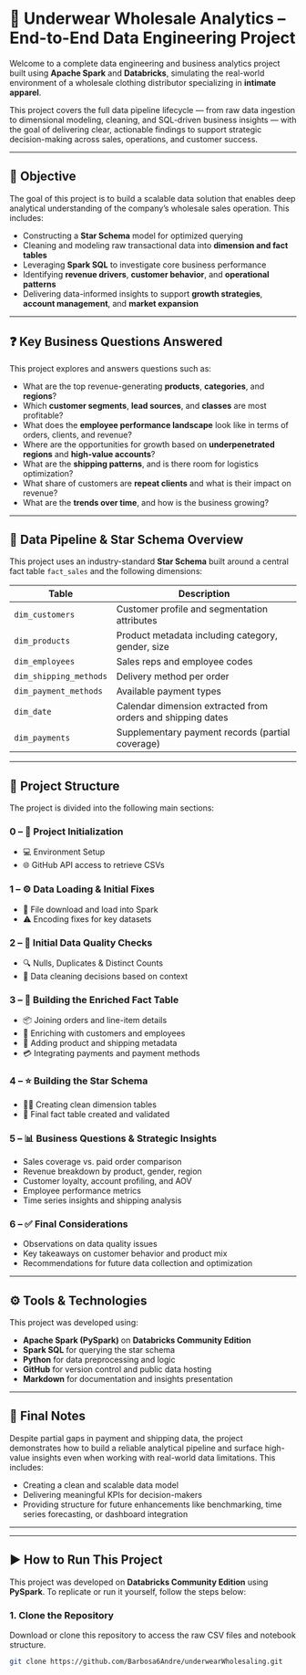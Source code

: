 # 🧾 Underwear Wholesale Analytics – End-to-End Data Engineering Project

Welcome to a complete data engineering and business analytics project built using **Apache Spark** and **Databricks**, simulating the real-world environment of a wholesale clothing distributor specializing in **intimate apparel**.

This project covers the full data pipeline lifecycle — from raw data ingestion to dimensional modeling, cleaning, and SQL-driven business insights — with the goal of delivering clear, actionable findings to support strategic decision-making across sales, operations, and customer success.

---

## 🎯 Objective

The goal of this project is to build a scalable data solution that enables deep analytical understanding of the company’s wholesale sales operation. This includes:

- Constructing a **Star Schema** model for optimized querying
- Cleaning and modeling raw transactional data into **dimension and fact tables**
- Leveraging **Spark SQL** to investigate core business performance
- Identifying **revenue drivers**, **customer behavior**, and **operational patterns**
- Delivering data-informed insights to support **growth strategies**, **account management**, and **market expansion**

---

## ❓ Key Business Questions Answered

This project explores and answers questions such as:

- What are the top revenue-generating **products**, **categories**, and **regions**?
- Which **customer segments**, **lead sources**, and **classes** are most profitable?
- What does the **employee performance landscape** look like in terms of orders, clients, and revenue?
- Where are the opportunities for growth based on **underpenetrated regions** and **high-value accounts**?
- What are the **shipping patterns**, and is there room for logistics optimization?
- What share of customers are **repeat clients** and what is their impact on revenue?
- What are the **trends over time**, and how is the business growing?

---

## 🧱 Data Pipeline & Star Schema Overview

This project uses an industry-standard **Star Schema** built around a central fact table `fact_sales` and the following dimensions:

| Table               | Description |
|--------------------|-------------|
| `dim_customers`     | Customer profile and segmentation attributes |
| `dim_products`      | Product metadata including category, gender, size |
| `dim_employees`     | Sales reps and employee codes |
| `dim_shipping_methods` | Delivery method per order |
| `dim_payment_methods`  | Available payment types |
| `dim_date`          | Calendar dimension extracted from orders and shipping dates |
| `dim_payments`      | Supplementary payment records (partial coverage) |

---

## 📁 Project Structure

The project is divided into the following main sections:

### 0 – 🧰 Project Initialization  
- 💻 Environment Setup  
- 🌐 GitHub API access to retrieve CSVs

### 1 – ⚙️ Data Loading & Initial Fixes  
- 💾 File download and load into Spark  
- ⚠️ Encoding fixes for key datasets  

### 2 – 🧹 Initial Data Quality Checks  
- 🔍 Nulls, Duplicates & Distinct Counts  
- 🧼 Data cleaning decisions based on context

### 3 – 🧱 Building the Enriched Fact Table  
- 📦 Joining orders and line-item details  
- 👥 Enriching with customers and employees  
- 🚚 Adding product and shipping metadata  
- 💳 Integrating payments and payment methods  

### 4 – ⭐ Building the Star Schema  
- 🧑‍💼 Creating clean dimension tables  
- 🧾 Final fact table created and validated  

### 5 – 📊 Business Questions & Strategic Insights  
- Sales coverage vs. paid order comparison  
- Revenue breakdown by product, gender, region  
- Customer loyalty, account profiling, and AOV  
- Employee performance metrics  
- Time series insights and shipping analysis  

### 6 – ✅ Final Considerations  
- Observations on data quality issues  
- Key takeaways on customer behavior and product mix  
- Recommendations for future data collection and optimization

---

## ⚙️ Tools & Technologies

This project was developed using:

- **Apache Spark (PySpark)** on **Databricks Community Edition**
- **Spark SQL** for querying the star schema  
- **Python** for data preprocessing and logic
- **GitHub** for version control and public data hosting
- **Markdown** for documentation and insights presentation

---

## 📌 Final Notes

Despite partial gaps in payment and shipping data, the project demonstrates how to build a reliable analytical pipeline and surface high-value insights even when working with real-world data limitations. This includes:
- Creating a clean and scalable data model
- Delivering meaningful KPIs for decision-makers
- Providing structure for future enhancements like benchmarking, time series forecasting, or dashboard integration

---

---

## ▶️ How to Run This Project

This project was developed on **Databricks Community Edition** using **PySpark**. To replicate or run it yourself, follow the steps below:

### 1. Clone the Repository

Download or clone this repository to access the raw CSV files and notebook structure.

```bash
git clone https://github.com/Barbosa6Andre/underwearWholesaling.git
